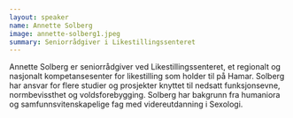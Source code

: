```yaml
---
layout: speaker
name: Annette Solberg
image: annette-solberg1.jpeg
summary: Seniorrådgiver i Likestillingssenteret
---
```

Annette Solberg er seniorrådgiver ved Likestillingssenteret, et regionalt og nasjonalt kompetansesenter for likestilling som holder til på Hamar. Solberg har ansvar for flere studier og prosjekter knyttet til nedsatt funksjonsevne, normbevissthet og voldsforebygging. Solberg har bakgrunn fra humaniora og samfunnsvitenskapelige fag med videreutdanning i Sexologi.
